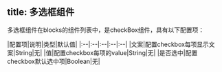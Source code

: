 title: 多选框组件
---
多选框组件在blocks的组件列表中，是checkBox组件，具有以下配置项：

|配置项|说明|类型|默认值|
|:--|:--|:--|:--|:--|
|文案|配置checkbox每项显示文案|String|无|
|值|配置checkbox每项的value|String|无|
|是否选中|配置checkbox默认选中项|Boolean|无|
